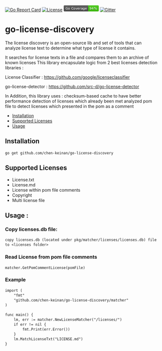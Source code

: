 [![Go Report Card](https://goreportcard.com/badge/github.com/chen-keinan/go-license-discovery)](https://goreportcard.com/report/github.com/chen-keinan/go-license-discovery)
[![License](https://img.shields.io/badge/License-Apache%202.0-blue.svg)](https://github.com/chen-keinan/go-archive-extractor/blob/master/LICENSE)
<img src="./pkg/img/coverage_badge.png" alt="test coverage badge">
[![Gitter](https://badges.gitter.im/beacon-sec/community.svg)](https://gitter.im/beacon-sec/community?utm_source=badge&utm_medium=badge&utm_campaign=pr-badge)
# go-license-discovery

The license discovery is an open-source lib and set of tools that can analyze license text to determine what type of license it contains.

It searches for license texts in a file and compares them to an archive of known licenses
This library encapsulate logic from 2 best licenses detection libraries :

License Classifier : https://github.com/google/licenseclassifier

go-license-detector : https://github.com/src-d/go-license-detector

In Addition, this library uses :
checksum-based cache to have better performance detection of licenses which already been met
analyzed pom file to detect licenses which presented in the pom as a comment


* [Installation](#installation)
* [Supported Licenses](#supported-licenses)
 * [Usage](#usage)

## Installation
```
go get github.com/chen-keinan/go-license-discovery
```

## Supported Licenses
- License.txt
- License.md
- License within pom file comments
- Copyright
- Multi license file

## Usage :
###  Copy licenses.db file: 
```
copy licenses.db (located under pkg/matcher/licenses/licenses.db) file to <licenses folder>
```
### Read License from pom file comments 
```
matcher.GetPomCommentLicense(pomFile)
```
### Example
```
import (
	"fmt"
	"github.com/chen-keinan/go-license-discovery/matcher"
)

func main() {
	lm, err := matcher.NewLicenseMatcher("/licenses/")
	if err != nil {
		fmt.Print(err.Error())
	}
	lm.MatchLicenseTxt("LICENSE.md")
}
```